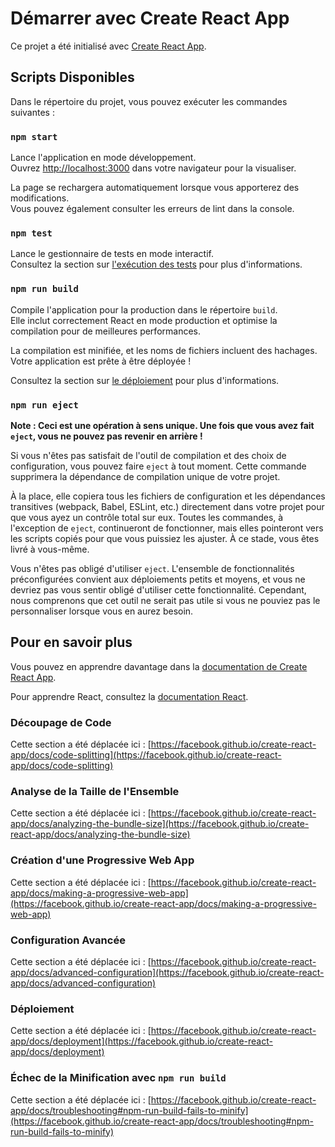 # Démarrer avec Create React App

Ce projet a été initialisé avec [Create React App](https://github.com/facebook/create-react-app).

## Scripts Disponibles

Dans le répertoire du projet, vous pouvez exécuter les commandes suivantes :

### `npm start`

Lance l'application en mode développement.\
Ouvrez [http://localhost:3000](http://localhost:3000) dans votre navigateur pour la visualiser.

La page se rechargera automatiquement lorsque vous apporterez des modifications.\
Vous pouvez également consulter les erreurs de lint dans la console.

### `npm test`

Lance le gestionnaire de tests en mode interactif.\
Consultez la section sur [l'exécution des tests](https://facebook.github.io/create-react-app/docs/running-tests) pour plus d'informations.

### `npm run build`

Compile l'application pour la production dans le répertoire `build`.\
Elle inclut correctement React en mode production et optimise la compilation pour de meilleures performances.

La compilation est minifiée, et les noms de fichiers incluent des hachages.\
Votre application est prête à être déployée !

Consultez la section sur [le déploiement](https://facebook.github.io/create-react-app/docs/deployment) pour plus d'informations.

### `npm run eject`

**Note : Ceci est une opération à sens unique. Une fois que vous avez fait `eject`, vous ne pouvez pas revenir en arrière !**

Si vous n'êtes pas satisfait de l'outil de compilation et des choix de configuration, vous pouvez faire `eject` à tout moment. Cette commande supprimera la dépendance de compilation unique de votre projet.

À la place, elle copiera tous les fichiers de configuration et les dépendances transitives (webpack, Babel, ESLint, etc.) directement dans votre projet pour que vous ayez un contrôle total sur eux. Toutes les commandes, à l'exception de `eject`, continueront de fonctionner, mais elles pointeront vers les scripts copiés pour que vous puissiez les ajuster. À ce stade, vous êtes livré à vous-même.

Vous n'êtes pas obligé d'utiliser `eject`. L'ensemble de fonctionnalités préconfigurées convient aux déploiements petits et moyens, et vous ne devriez pas vous sentir obligé d'utiliser cette fonctionnalité. Cependant, nous comprenons que cet outil ne serait pas utile si vous ne pouviez pas le personnaliser lorsque vous en aurez besoin.

## Pour en savoir plus

Vous pouvez en apprendre davantage dans la [documentation de Create React App](https://facebook.github.io/create-react-app/docs/getting-started).

Pour apprendre React, consultez la [documentation React](https://reactjs.org/).

### Découpage de Code

Cette section a été déplacée ici : [https://facebook.github.io/create-react-app/docs/code-splitting](https://facebook.github.io/create-react-app/docs/code-splitting)

### Analyse de la Taille de l'Ensemble

Cette section a été déplacée ici : [https://facebook.github.io/create-react-app/docs/analyzing-the-bundle-size](https://facebook.github.io/create-react-app/docs/analyzing-the-bundle-size)

### Création d'une Progressive Web App

Cette section a été déplacée ici : [https://facebook.github.io/create-react-app/docs/making-a-progressive-web-app](https://facebook.github.io/create-react-app/docs/making-a-progressive-web-app)

### Configuration Avancée

Cette section a été déplacée ici : [https://facebook.github.io/create-react-app/docs/advanced-configuration](https://facebook.github.io/create-react-app/docs/advanced-configuration)

### Déploiement

Cette section a été déplacée ici : [https://facebook.github.io/create-react-app/docs/deployment](https://facebook.github.io/create-react-app/docs/deployment)

### Échec de la Minification avec `npm run build`

Cette section a été déplacée ici : [https://facebook.github.io/create-react-app/docs/troubleshooting#npm-run-build-fails-to-minify](https://facebook.github.io/create-react-app/docs/troubleshooting#npm-run-build-fails-to-minify)
